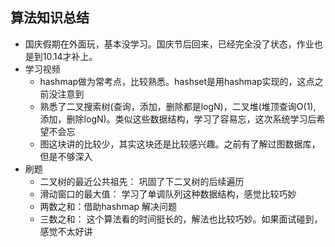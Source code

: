 ## 算法知识总结

- 国庆假期在外面玩，基本没学习。国庆节后回来，已经完全没了状态，作业也是到10.14才补上。
- 学习视频
  - hashmap做为常考点，比较熟悉。hashset是用hashmap实现的，这点之前没注意到
  - 熟悉了二叉搜索树(查询，添加，删除都是logN)，二叉堆(堆顶查询O(1), 添加，删除logN)。类似这些数据结构，学习了容易忘，这次系统学习后希望不会忘
  - 图这块讲的比较少，其实这块还是比较感兴趣。之前有了解过图数据库，但是不够深入
- 刷题
  - 二叉树的最近公共祖先： 巩固了下二叉树的后续遍历
  - 滑动窗口的最大值： 学习了单调队列这种数据结构，感觉比较巧妙
  - 两数之和：借助hashmap 解决问题
  - 三数之和： 这个算法看的时间挺长的，解法也比较巧妙。如果面试碰到，感觉不太好讲
